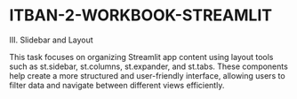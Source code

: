 # ITBAN-2-WORKBOOK-STREAMLIT

III. Slidebar and Layout

This task focuses on organizing Streamlit app content using layout tools such as st.sidebar, st.columns, st.expander, and st.tabs. These components help create a more structured and user-friendly interface, allowing users to filter data and navigate between different views efficiently. 
